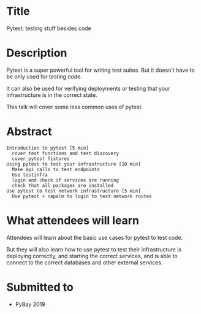 # Title

Pytest: testing stuff besides code

# Description

Pytest is a super powerful tool for writing test suites. But it doesn't have to be only used for testing code.

It can also be used for verifying deployments or testing that your infrastructure is in the correct state.

This talk will cover some less common uses of pytest.

# Abstract

    Introduction to pytest [5 min]
      cover test functions and test discovery
      cover pytest fixtures
    Using pytest to test your infrastructure [10 min]
      Make api calls to test endpoints
      Use testinfra
      login and check if services are running
      check that all packages are installed
    Use pytest to test network infrastructure [5 min]
      Use pytest + napalm to login to test network routes

# What attendees will learn

Attendees will learn about the basic use cases for pytest to test code.

But they will also learn how to use pytest to test their infrastructure is deploying correctly, and starting the correct services, and is able to connect to the correct databases and other external services.

# Submitted to

* PyBay 2019
